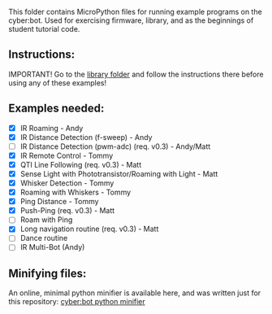 This folder contains MicroPython files for running example programs on the cyber:bot.  Used for exercising firmware, library, and as the beginnings of student tutorial code.

## Instructions:
IMPORTANT! Go to the [library folder](https://github.com/parallaxinc/cyberbot/tree/master/library) and follow the instructions there before using any of these examples!

## Examples needed:
- [x] IR Roaming - Andy
- [x] IR Distance Detection (f-sweep) - Andy
- [ ] IR Distance Detection (pwm-adc) (req. v0.3) - Andy/Matt
- [x] IR Remote Control - Tommy
- [x] QTI Line Following (req. v0.3) - Matt
- [x] Sense Light with Phototransistor/Roaming with Light - Matt
- [x] Whisker Detection - Tommy
- [X] Roaming with Whiskers - Tommy
- [x] Ping Distance - Tommy
- [x] Push-Ping (req. v0.3) - Matt
- [ ] Roam with Ping
- [x] Long navigation routine (req. v0.3) - Matt
- [ ] Dance routine
- [ ] IR Multi-Bot (Andy)

## Minifying files:
An online, minimal python minifier is available here, and was written just for this repository:
[cyber:bot python minifier](http://jsfiddle.net/7pvxfurL/2/)
